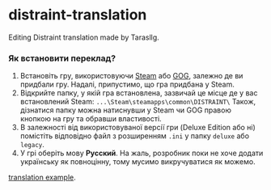 # distraint-translation
Editing Distraint translation made by Tarasllg.

### Як встановити переклад?
1. Встановіть гру, використовуючи [Steam](https://store.steampowered.com/app/395170/DISTRAINT_Deluxe_Edition/) або [GOG](https://www.gog.com/game/distraint_deluxe_edition), залежно де ви придбали гру. Надалі, припустимо, що гра придбана у Steam.
2. Відкрийте папку, у якій гра встановлена, зазвичай це місце де у вас встановлений Steam: `...\Steam\steamapps\common\DISTRAINT\`
Також, дізнатися папку можна натиснувши у Steam чи GOG правою кнопкою на гру та обравши властивості.
3. В залежності від використовуваної версії гри (Deluxe Edition або ні) помістіть відповідно файл з розширенням `.ini` у папку `deluxe` або `legacy`.
4. У грі оберіть мову **Русский**. На жаль, розробник поки не хоче додати українську як повноцінну, тому мусимо викручуватися як можемо.

[translation example](transaltion_example.jpg).
